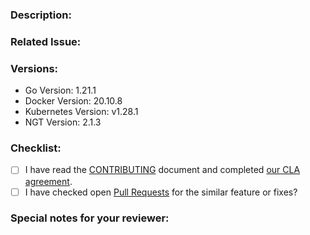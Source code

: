 <!--- Provide a general summary of your changes in the Title above -->

### Description:

<!-- Describe your changes in detail -->
<!-- It would be better to describe the details especially What changed and Why you changed -->

### Related Issue:

<!-- This project mainly accepts pull requests related to open issues -->
<!-- NOTE: If suggesting a new feature or change, please discuss it in an issue first -->
<!-- NOTE: If fixing a bug, there should be an issue describing it with steps to reproduce -->
<!-- Please link to the issue here: -->

### Versions:

<!--- Please change the versions below along with your environment -->

- Go Version: 1.21.1
- Docker Version: 20.10.8
- Kubernetes Version: v1.28.1
- NGT Version: 2.1.3

### Checklist:

<!-- For completed items, change [ ] to [x]. -->
<!-- NOTE: these things are not required to open a PR and can be done afterwards / while the PR is open. -->

- [ ] I have read the [CONTRIBUTING](https://github.com/vdaas/vald-ci-labs/blob/main/CONTRIBUTING.md) document and completed [our CLA agreement](https://cla-assistant.io/vdaas/vald-ci-labs).
- [ ] I have checked open [Pull Requests](https://github.com/vdaas/vald-ci-labs/pulls) for the similar feature or fixes?

### Special notes for your reviewer:

<!-- Please tell us anything you would like to share to reviewers related this PR -->
